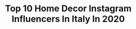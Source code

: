 ---
title: Top 10 Home Decor Instagram Influencers In Italy In 2020
description: >-
  Find top home decor Instagram influencers in Italy in 2020. Most popular hashtags: #homedecor #colazione #memories #fase2.
platform: Instagram
profiles:
  - username: "trilliletty_shabbychic_"
    fullname: >-
      Letty🌹
    location: "Italy"
    followers: 48540
    engagement: 472
    commentsToLikes: 0.074131
    id: ck8t29xcvyojm0j78vtxyg6tz
    verified: false
    hashtags: "#domenica, #shabbylover, #colazione, #goodmorning"
  - username: "mamma_memole"
    fullname: >-
      Mery Casertano🌸
    location: "Italy"
    followers: 39099
    engagement: 435
    commentsToLikes: 0.085095
    id: ck137zeywdrfe0i19s2481puc
    verified: false
    hashtags: "#house, #ilpostpiu, #kixs, #minime"
  - username: "martina__difusco"
    fullname: >-
      Martina
    location: "Italy"
    followers: 20305
    engagement: 450
    commentsToLikes: 0.084668
    id: ckaosn5vgs6xc0i78oajsdubg
    verified: false
    hashtags: "#casamia, #interior, #happy, #cozyhome"
  - username: "mumisthemum"
    fullname: >-
      Giulia pettinato
    location: "Italy"
    followers: 15948
    engagement: 450
    commentsToLikes: 0.144088
    id: ckaosn5tws6w30i781vpmxo83
    verified: false
    hashtags: "#laundry, #bedroomdecor, #homeinteriors, #interiorinspo"
  - username: "valentinarizzello"
    fullname: >-
      Valentina Rizzello 🌷🎠
    location: "Italy"
    followers: 13542
    engagement: 431
    commentsToLikes: 0.045250
    id: ck5q94v699ek60i11dfzlenog
    verified: false
    hashtags: "#happysunday, #happymothersday, #puglia, #dinner"
  - username: "domisferra"
    fullname: >-
      D O M I Z I A N A 🇮🇹
    location: "Italy"
    followers: 14412
    engagement: 1690
    commentsToLikes: 0.085428
    id: ck5c36435yo830i11sd1wjl9v
    verified: false
    hashtags: "#staypretty, #goldmask, #sandals, #bdaygirl"
  - username: "lilicadez"
    fullname: >-
      style inspo
    location: "Italy"
    followers: 5753
    engagement: 1176
    commentsToLikes: 0.146339
    id: ck14k6c0rny9c0i19cnyraibv
    verified: false
    hashtags: "#dropdeaddeb, #ootdvideo, #summeroutfits, #summerstyle"
  - username: "whereis_adrii"
    fullname: >-
      𝐀𝐃𝐑𝐈𝐀𝐍𝐀 Travel & Lifestyle✈️
    location: "Italy"
    followers: 31483
    engagement: 542
    commentsToLikes: 0.177438
    id: ck0tu25qf5azv0i19518gnp7e
    verified: false
    hashtags: "#travelbloggeres, #femmetravels, #staysafe, #womenwhotravel"
  - username: "ari.annina90"
    fullname: >-
      Arianna Locatelli
    location: "Italy"
    followers: 15107
    engagement: 1662
    commentsToLikes: 0.098982
    id: ck6u3dzo3x9vf0j71vim7zz4p
    verified: false
    hashtags: "#vascadabagno, #cucina, #mybag, #mytattoo"
  - username: "iamshirshalev"
    fullname: >-
      Shir Shalev•Travel•Fashion•Art
    location: "Italy"
    followers: 5791
    engagement: 1013
    commentsToLikes: 0.345582
    id: ck0twonyqg6rp0i19ln4ub3ke
    verified: false
    hashtags: "#rekodzielo, #decor, #fiberartist, #nasciane"
---